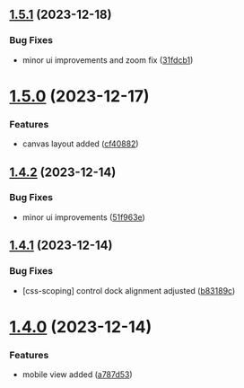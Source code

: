 ## [1.5.1](https://github.com/Chipsetjunkie/vite-library-template/compare/v1.5.0...v1.5.1) (2023-12-18)


### Bug Fixes

* minor ui improvements and zoom fix ([31fdcb1](https://github.com/Chipsetjunkie/vite-library-template/commit/31fdcb1e3aac7172e607a64bd052dd3bd5c04e0c))



# [1.5.0](https://github.com/Chipsetjunkie/vite-library-template/compare/v1.4.2...v1.5.0) (2023-12-17)


### Features

* canvas layout added ([cf40882](https://github.com/Chipsetjunkie/vite-library-template/commit/cf408820552e048666950c8d9a5750fefbe71575))



## [1.4.2](https://github.com/Chipsetjunkie/vite-library-template/compare/v1.4.1...v1.4.2) (2023-12-14)


### Bug Fixes

* minor ui improvements ([51f963e](https://github.com/Chipsetjunkie/vite-library-template/commit/51f963ebb79752b644576cd96afafbd461866fc5))



## [1.4.1](https://github.com/Chipsetjunkie/vite-library-template/compare/v1.4.0...v1.4.1) (2023-12-14)


### Bug Fixes

* [css-scoping] control dock alignment adjusted ([b83189c](https://github.com/Chipsetjunkie/vite-library-template/commit/b83189cac01a05fb7d553042ae8b3c16e4f6b869))



# [1.4.0](https://github.com/Chipsetjunkie/vite-library-template/compare/v1.3.5...v1.4.0) (2023-12-14)


### Features

* mobile view added ([a787d53](https://github.com/Chipsetjunkie/vite-library-template/commit/a787d53881c57590b29d72c3c0384e4ad980fe9f))



